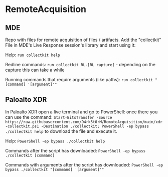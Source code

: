 # RemoteAcquisition

## MDE
Repo with files for remote acquisition of files / artifacts. Add the "collectkit" File in MDE's Live Response session's library and start using it:

Help: `run collectkit help`

Redline commands: `run collectkit RL-[RL capture]` - depending on the capture this can take a while

Running commands that require arguments (like paths): `run collectkit "[command] '[argument]'"`

## Paloalto XDR
In Paloalto XDR open a live terminal and go to PowerShell: once there you can use the command: `Start-BitsTransfer -Source https://raw.githubusercontent.com/D4rk5t0rM/RemoteAcquisition/main/xdr-collectkit.ps1 -Destination ./collectkit; PowerShell -ep bypass ./collectkit help` to download the file and execute it.

Help: `PowerShell -ep bypass ./collectkit help`

Commands after the script has downloaded: `PowerShell -ep bypass ./collectkit [command]`

Commands with arguments after the script has downloaded: `PowerShell -ep bypass ./collectkit "[command] '[argument]'"`
